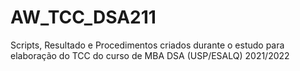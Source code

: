 # AW_TCC_DSA211
Scripts, Resultado e Procedimentos criados durante o estudo para elaboração do TCC do curso de MBA DSA (USP/ESALQ) 2021/2022
